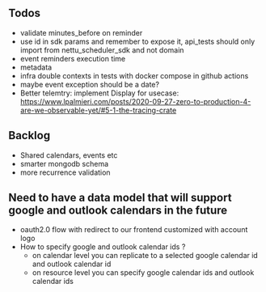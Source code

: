 
## Todos

- validate minutes_before on reminder
- use id in sdk params and remember to expose it, api_tests should only import from nettu_scheduler_sdk and not domain
- event reminders execution time
- metadata
- infra double contexts in tests with docker compose in github actions
- maybe event exception should be a date?
- Better telemtry: implement Display for usecase: https://www.lpalmieri.com/posts/2020-09-27-zero-to-production-4-are-we-observable-yet/#5-1-the-tracing-crate

## Backlog

- Shared calendars, events etc
- smarter mongodb schema
- more recurrence validation 

## Need to have a data model that will support google and outlook calendars in the future

- oauth2.0 flow with redirect to our frontend customized with account logo
- How to specify google and outlook calendar ids ?
  - on calendar level you can replicate to a selected google calendar id and outlook calendar id
  - on resource level you can specify google calendar ids and outlook calendar ids

